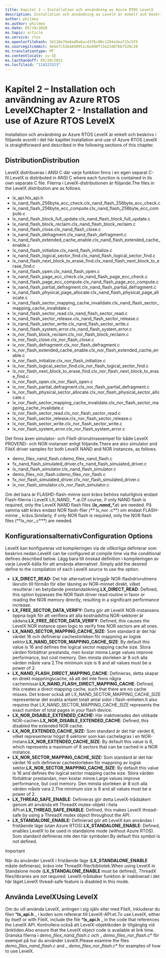 ```yaml
---
title: Kapitel 2 – Installation och användning av Azure RTOS LevelX
description: Installation och användning av LevelX är enkelt och beskrivs i följande avsnitt i det här kapitlet.
author: philmea
ms.author: philmea
ms.date: 05/19/2020
ms.topic: article
ms.service: rtos
ms.openlocfilehash: 34110e74e8ad0a6acd376c00c1284a3ea715c5f5
ms.sourcegitcommit: 4ebe7c51ba850951c6a9d0f15e22d07bb752bc28
ms.translationtype: MT
ms.contentlocale: sv-SE
ms.lasthandoff: 05/20/2021
ms.locfileid: "110223323"
---
```

# <a name="chapter-2---installation-and-use-of-azure-rtos-levelx"></a><span data-ttu-id="00bf1-103">Kapitel 2 – Installation och användning av Azure RTOS LevelX</span><span class="sxs-lookup"><span data-stu-id="00bf1-103">Chapter 2 - Installation and use of Azure RTOS LevelX</span></span>

<span data-ttu-id="00bf1-104">Installation och användning av Azure RTOS LevelX är enkelt och beskrivs i följande avsnitt i det här kapitlet.</span><span class="sxs-lookup"><span data-stu-id="00bf1-104">Installation and use of Azure RTOS LevelX is straightforward and described in the following sections of this chapter.</span></span>

## <a name="distribution"></a><span data-ttu-id="00bf1-105">Distribution</span><span class="sxs-lookup"><span data-stu-id="00bf1-105">Distribution</span></span>

<span data-ttu-id="00bf1-106">LevelX distribueras i ANSI C där varje funktion finns i en egen separat C-fil.</span><span class="sxs-lookup"><span data-stu-id="00bf1-106">LevelX is distributed in ANSI C where each function is contained in its own separate C file.</span></span> <span data-ttu-id="00bf1-107">Filerna i LevelX-distributionen är följande.</span><span class="sxs-lookup"><span data-stu-id="00bf1-107">The files in the LevelX distribution are as follows.</span></span>
- <span data-ttu-id="00bf1-108">lx_api.h</span><span class="sxs-lookup"><span data-stu-id="00bf1-108">lx_api.h</span></span>
- <span data-ttu-id="00bf1-109">lx_nand_flash_256byte_ecc_check.c</span><span class="sxs-lookup"><span data-stu-id="00bf1-109">lx_nand_flash_256byte_ecc_check.c</span></span>
- <span data-ttu-id="00bf1-110">lx_nand_flash_256byte_ecc_compute.c</span><span class="sxs-lookup"><span data-stu-id="00bf1-110">lx_nand_flash_256byte_ecc_compute.c</span></span>
- <span data-ttu-id="00bf1-111">lx_nand_flash_block_full_update.c</span><span class="sxs-lookup"><span data-stu-id="00bf1-111">lx_nand_flash_block_full_update.c</span></span>
- <span data-ttu-id="00bf1-112">lx_nand_flash_block_reclaim.c</span><span class="sxs-lookup"><span data-stu-id="00bf1-112">lx_nand_flash_block_reclaim.c</span></span>
- <span data-ttu-id="00bf1-113">lx_nand_flash_close.c</span><span class="sxs-lookup"><span data-stu-id="00bf1-113">lx_nand_flash_close.c</span></span>
- <span data-ttu-id="00bf1-114">lx_nand_flash_defragment.c</span><span class="sxs-lookup"><span data-stu-id="00bf1-114">lx_nand_flash_defragment.c</span></span>  
- <span data-ttu-id="00bf1-115">lx_nand_flash_extended_cache_enable.c</span><span class="sxs-lookup"><span data-stu-id="00bf1-115">lx_nand_flash_extended_cache_enable.c</span></span>
- <span data-ttu-id="00bf1-116">lx_nand_flash_initialize.c</span><span class="sxs-lookup"><span data-stu-id="00bf1-116">lx_nand_flash_initialize.c</span></span>
- <span data-ttu-id="00bf1-117">lx_nand_flash_logical_sector_find.c</span><span class="sxs-lookup"><span data-stu-id="00bf1-117">lx_nand_flash_logical_sector_find.c</span></span>
- <span data-ttu-id="00bf1-118">lx_nand_flash_next_block_to_erase_find.c</span><span class="sxs-lookup"><span data-stu-id="00bf1-118">lx_nand_flash_next_block_to_erase_find.c</span></span>
- <span data-ttu-id="00bf1-119">lx_nand_flash_open.c</span><span class="sxs-lookup"><span data-stu-id="00bf1-119">lx_nand_flash_open.c</span></span>
- <span data-ttu-id="00bf1-120">lx_nand_flash_page_ecc_check.c</span><span class="sxs-lookup"><span data-stu-id="00bf1-120">lx_nand_flash_page_ecc_check.c</span></span>
- <span data-ttu-id="00bf1-121">lx_nand_flash_page_ecc_compute.c</span><span class="sxs-lookup"><span data-stu-id="00bf1-121">lx_nand_flash_page_ecc_compute.c</span></span>  
- <span data-ttu-id="00bf1-122">lx_nand_flash_partial_defragment.c</span><span class="sxs-lookup"><span data-stu-id="00bf1-122">lx_nand_flash_partial_defragment.c</span></span>
- <span data-ttu-id="00bf1-123">lx_nand_flash_physical_page_allocate.c</span><span class="sxs-lookup"><span data-stu-id="00bf1-123">lx_nand_flash_physical_page_allocate.c</span></span>
- <span data-ttu-id="00bf1-124">lx_nand_flash_sector_mapping_cache_invalidate.c</span><span class="sxs-lookup"><span data-stu-id="00bf1-124">lx_nand_flash_sector_mapping_cache_invalidate.c</span></span>
- <span data-ttu-id="00bf1-125">lx_nand_flash_sector_read.c</span><span class="sxs-lookup"><span data-stu-id="00bf1-125">lx_nand_flash_sector_read.c</span></span>
- <span data-ttu-id="00bf1-126">lx_nand_flash_sector_release.c</span><span class="sxs-lookup"><span data-stu-id="00bf1-126">lx_nand_flash_sector_release.c</span></span>
- <span data-ttu-id="00bf1-127">lx_nand_flash_sector_write.c</span><span class="sxs-lookup"><span data-stu-id="00bf1-127">lx_nand_flash_sector_write.c</span></span>
- <span data-ttu-id="00bf1-128">lx_nand_flash_system_error.c</span><span class="sxs-lookup"><span data-stu-id="00bf1-128">lx_nand_flash_system_error.c</span></span>
- <span data-ttu-id="00bf1-129">lx_nor_flash_block_reclaim.c</span><span class="sxs-lookup"><span data-stu-id="00bf1-129">lx_nor_flash_block_reclaim.c</span></span>
- <span data-ttu-id="00bf1-130">lx_nor_flash_close.c</span><span class="sxs-lookup"><span data-stu-id="00bf1-130">lx_nor_flash_close.c</span></span>
- <span data-ttu-id="00bf1-131">lx_nor_flash_defragment.c</span><span class="sxs-lookup"><span data-stu-id="00bf1-131">lx_nor_flash_defragment.c</span></span>  
- <span data-ttu-id="00bf1-132">lx_nor_flash_extended_cache_enable.c</span><span class="sxs-lookup"><span data-stu-id="00bf1-132">lx_nor_flash_extended_cache_enable.c</span></span>
- <span data-ttu-id="00bf1-133">lx_nor_flash_initialize.c</span><span class="sxs-lookup"><span data-stu-id="00bf1-133">lx_nor_flash_initialize.c</span></span>
- <span data-ttu-id="00bf1-134">lx_nor_flash_logical_sector_find.c</span><span class="sxs-lookup"><span data-stu-id="00bf1-134">lx_nor_flash_logical_sector_find.c</span></span>
- <span data-ttu-id="00bf1-135">lx_nor_flash_next_block_to_erase_find.c</span><span class="sxs-lookup"><span data-stu-id="00bf1-135">lx_nor_flash_next_block_to_erase_find.c</span></span>
- <span data-ttu-id="00bf1-136">lx_nor_flash_open.c</span><span class="sxs-lookup"><span data-stu-id="00bf1-136">lx_nor_flash_open.c</span></span>
- <span data-ttu-id="00bf1-137">lx_nor_flash_partial_defragment.c</span><span class="sxs-lookup"><span data-stu-id="00bf1-137">lx_nor_flash_partial_defragment.c</span></span>
- <span data-ttu-id="00bf1-138">lx_nor_flash_physical_sector_allocate.c</span><span class="sxs-lookup"><span data-stu-id="00bf1-138">lx_nor_flash_physical_sector_allocate.c</span></span>
- <span data-ttu-id="00bf1-139">lx_nor_flash_sector_mapping_cache_invalidate.c</span><span class="sxs-lookup"><span data-stu-id="00bf1-139">lx_nor_flash_sector_mapping_cache_invalidate.c</span></span>
- <span data-ttu-id="00bf1-140">lx_nor_flash_sector_read.c</span><span class="sxs-lookup"><span data-stu-id="00bf1-140">lx_nor_flash_sector_read.c</span></span>
- <span data-ttu-id="00bf1-141">lx_nor_flash_sector_release.c</span><span class="sxs-lookup"><span data-stu-id="00bf1-141">lx_nor_flash_sector_release.c</span></span>
- <span data-ttu-id="00bf1-142">lx_nor_flash_sector_write.c</span><span class="sxs-lookup"><span data-stu-id="00bf1-142">lx_nor_flash_sector_write.c</span></span>
- <span data-ttu-id="00bf1-143">lx_nor_flash_system_error.c</span><span class="sxs-lookup"><span data-stu-id="00bf1-143">lx_nor_flash_system_error.c</span></span>

<span data-ttu-id="00bf1-144">Det finns även simulator- och FileX-drivrutinsexempel för både LevelX PROVEND- och NOR-instanser enligt följande.</span><span class="sxs-lookup"><span data-stu-id="00bf1-144">There are also simulator and FileX driver samples for both LevelX NAND and NOR instances, as follows.</span></span>

- <span data-ttu-id="00bf1-145">demo_filex_nand_flash.c</span><span class="sxs-lookup"><span data-stu-id="00bf1-145">demo_filex_nand_flash.c</span></span>  
- <span data-ttu-id="00bf1-146">fx_nand_flash_simulated_driver.c</span><span class="sxs-lookup"><span data-stu-id="00bf1-146">fx_nand_flash_simulated_driver.c</span></span>
- <span data-ttu-id="00bf1-147">lx_nand_flash_simulator.c</span><span class="sxs-lookup"><span data-stu-id="00bf1-147">lx_nand_flash_simulator.c</span></span>
- <span data-ttu-id="00bf1-148">demo_filex_nor_flash.c</span><span class="sxs-lookup"><span data-stu-id="00bf1-148">demo_filex_nor_flash.c</span></span>  
- <span data-ttu-id="00bf1-149">fx_nor_flash_simulated_driver.c</span><span class="sxs-lookup"><span data-stu-id="00bf1-149">fx_nor_flash_simulated_driver.c</span></span>
- <span data-ttu-id="00bf1-150">lx_nor_flash_simulator.c</span><span class="sxs-lookup"><span data-stu-id="00bf1-150">lx_nor_flash_simulator.c</span></span>

<span data-ttu-id="00bf1-151">Om det bara är FLASHD-flash-minne som krävs behövs naturligtvis endast Flash-filerna i LevelX LX_NAND_ ***\* .c.***</span><span class="sxs-lookup"><span data-stu-id="00bf1-151">Of course, if only NAND flash is required, only the LevelX NAND flash files (***lx_nand_\*.c***) are needed.</span></span> <span data-ttu-id="00bf1-152">På samma sätt krävs endast NOR flash-filer _(\*\*_ lx_nor .c\*\*) om endast FLASH-minne \_ krävs.</span><span class="sxs-lookup"><span data-stu-id="00bf1-152">Similarly, if only NOR flash is required, only the NOR flash files (\*\*_lx_nor_\_.c\*\*\*) are needed.</span></span>

## <a name="configuration-options"></a><span data-ttu-id="00bf1-153">Konfigurationsalternativ</span><span class="sxs-lookup"><span data-stu-id="00bf1-153">Configuration Options</span></span>

<span data-ttu-id="00bf1-154">LevelX kan konfigureras vid kompileringen via de villkorliga definierar som beskrivs nedan.</span><span class="sxs-lookup"><span data-stu-id="00bf1-154">LevelX can be configured at compile time via the conditional defines described below.</span></span> <span data-ttu-id="00bf1-155">Lägg bara till önskad definition i kompileringen av varje LevelX-källa för att använda alternativet .</span><span class="sxs-lookup"><span data-stu-id="00bf1-155">Simply add the desired define to the compilation of each LevelX source to use the option.</span></span>

- <span data-ttu-id="00bf1-156">**LX_DIRECT_READ:** Det här alternativet kringgår NOR-flashdrivrutinens läsrutin till förmån för eller läsning av NOR-minnet direkt, vilket resulterar i en betydande prestandaökning.</span><span class="sxs-lookup"><span data-stu-id="00bf1-156">**LX_DIRECT_READ**:  Defined, this option bypasses the NOR flash driver read routine in favor or reading the NOR memory directly, resulting in a significant performance increase.</span></span>
- <span data-ttu-id="00bf1-157">**LX_FREE_SECTOR_DATA_VERIFY:** Detta gör att LevelX NOR-instansens öppna logik för att verifiera att alla kostnadsfria NOR-sektorer är sådana.</span><span class="sxs-lookup"><span data-stu-id="00bf1-157">**LX_FREE_SECTOR_DATA_VERIFY**: Defined, this causes the LevelX NOR instance open logic to verify free NOR sectors are all ones.</span></span>
- <span data-ttu-id="00bf1-158">**LX_NAND_SECTOR_MAPPING_CACHE_SIZE:** Som standard är det här värdet 16 och definierar cachestorleken för mappning av logisk sektor.</span><span class="sxs-lookup"><span data-stu-id="00bf1-158">**LX_NAND_SECTOR_MAPPING_CACHE_SIZE**:  By default this value is 16 and defines the logical sector mapping cache size.</span></span> <span data-ttu-id="00bf1-159">Stora värden förbättrar prestanda, men kostar minne.</span><span class="sxs-lookup"><span data-stu-id="00bf1-159">Large values improve performance, but cost memory.</span></span> <span data-ttu-id="00bf1-160">Den minsta storleken är 8 och alla värden måste vara 2.</span><span class="sxs-lookup"><span data-stu-id="00bf1-160">The minimum size is 8 and all values must be a power of 2.</span></span>
- <span data-ttu-id="00bf1-161">**LX_NAND_FLASH_DIRECT_MAPPING_CACHE**: Definieras, detta skapar en direkt mappningscache, så att det inte finns några cachemissar.</span><span class="sxs-lookup"><span data-stu-id="00bf1-161">**LX_NAND_FLASH_DIRECT_MAPPING_CACHE**: Defined, this creates a direct mapping cache, such that there are no cache misses.</span></span> <span data-ttu-id="00bf1-162">Det kräver också att LX_NAND_SECTOR_MAPPING_CACHE_SIZE representerar det exakta antalet totalt antal sidor i flash-enheten.</span><span class="sxs-lookup"><span data-stu-id="00bf1-162">It also requires that LX_NAND_SECTOR_MAPPING_CACHE_SIZE represents the exact number of total pages in your flash device.</span></span>
- <span data-ttu-id="00bf1-163">**LX_NOR_DISABLE_EXTENDED_CACHE:** Här inaktiverades den utökade NOR-cachen.</span><span class="sxs-lookup"><span data-stu-id="00bf1-163">**LX_NOR_DISABLE_EXTENDED_CACHE**: Defined, this disabled the extended NOR cache.</span></span>
- <span data-ttu-id="00bf1-164">**LX_NOR_EXTENDED_CACHE_SIZE:** Som standard är det här värdet 8, vilket representerar högst 8 sektorer som kan cachelagras i en NOR-instans.</span><span class="sxs-lookup"><span data-stu-id="00bf1-164">**LX_NOR_EXTENDED_CACHE_SIZE**: By default this value is 8, which represents a maximum of 8 sectors that can be cached in a NOR instance.</span></span>
- <span data-ttu-id="00bf1-165">**LX_NOR_SECTOR_MAPPING_CACHE_SIZE:** Som standard är det här värdet 16 och definierar cachestorleken för mappning av logisk sektor.</span><span class="sxs-lookup"><span data-stu-id="00bf1-165">**LX_NOR_SECTOR_MAPPING_CACHE_SIZE**: By default this value is 16 and defines the logical sector mapping cache size.</span></span> <span data-ttu-id="00bf1-166">Stora värden förbättrar prestandan, men kostar minne.</span><span class="sxs-lookup"><span data-stu-id="00bf1-166">Large values improve performance, but cost memory.</span></span> <span data-ttu-id="00bf1-167">Den minsta storleken är 8 och alla värden måste vara 2.</span><span class="sxs-lookup"><span data-stu-id="00bf1-167">The minimum size is 8 and all values must be a power of 2.</span></span>
- <span data-ttu-id="00bf1-168">**LX_THREAD_SAFE_ENABLE**: Definieras gör detta LevelX-trådsäkert genom att använda ett ThreadX mutex-objekt i hela API:et.</span><span class="sxs-lookup"><span data-stu-id="00bf1-168">**LX_THREAD_SAFE_ENABLE**: Defined, this makes LevelX thread-safe by using a ThreadX mutex object throughout the API.</span></span>
- <span data-ttu-id="00bf1-169">**LX_STANDALONE_ENABLE:** Definierad gör att LevelX kan användas i fristående läge (utan Azure RTOS).</span><span class="sxs-lookup"><span data-stu-id="00bf1-169">**LX_STANDALONE_ENABLE**: Defined, enables LevelX to be used in standalone mode (without Azure RTOS).</span></span> <span data-ttu-id="00bf1-170">Som standard definieras inte den här symbolen.</span><span class="sxs-lookup"><span data-stu-id="00bf1-170">By default this symbol is not defined.</span></span>

> [!IMPORTANT]
> <span data-ttu-id="00bf1-171">När du använder LevelX i fristående läge (**LX_STANDALONE_ENABLE** måste definieras), krävs inte ThreadX-filer/bibliotek.</span><span class="sxs-lookup"><span data-stu-id="00bf1-171">When using LevelX in Standalone mode (**LX_STANDALONE_ENABLE** must be defined), ThreadX files/libraries are not required.</span></span> <span data-ttu-id="00bf1-172">LevelX-trådsäker funktion är inaktiverad i det här läget.</span><span class="sxs-lookup"><span data-stu-id="00bf1-172">LevelX thread-safe feature is disabled in this mode.</span></span>

## <a name="using-levelx"></a><span data-ttu-id="00bf1-173">Använda LevelX</span><span class="sxs-lookup"><span data-stu-id="00bf1-173">Using LevelX</span></span>

<span data-ttu-id="00bf1-174">Om du vill använda LevelX, antingen i sig själv eller med FileX, inkluderar du filen \***lx_api.h** _ i koden som refererar till LevelX-API:et.</span><span class="sxs-lookup"><span data-stu-id="00bf1-174">To use LevelX, either by itself or with FileX, include the file \***lx_api.h** _ in the code that references the LevelX API.</span></span> <span data-ttu-id="00bf1-175">Kontrollera också att LevelX-objektkoden är tillgänglig vid länktiden.</span><span class="sxs-lookup"><span data-stu-id="00bf1-175">Also ensure that the LevelX object code is available at link time.</span></span> <span data-ttu-id="00bf1-176">Granska filerna i _*_demo_filex_nand_flash.c och_*_ _ *_demo_filex_nor_flash.c_*\* för exempel på hur du använder LevelX.</span><span class="sxs-lookup"><span data-stu-id="00bf1-176">Please examine the files _*_demo_filex_nand_flash.c_*_ and _ *_demo_filex_nor_flash.c_*\* for examples of how to use LevelX.</span></span>
